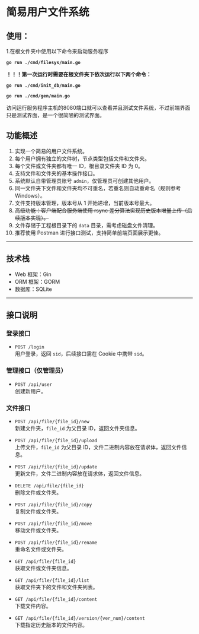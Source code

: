 # 简易用户文件系统
## **使用：**

1.在根文件夹中使用以下命令来启动服务程序


**`go run ./cmd/filesys/main.go `**

**！！！第一次运行时需要在根文件夹下依次运行以下两个命令：**

**`go run ./cmd/init_db/main.go `**

**`go run ./cmd/gen/main.go `**

访问运行服务程序主机的8080端口就可以查看并且测试文件系统，不过前端界面只是测试界面，是一个很简陋的测试界面。

## 功能概述

1. 实现一个简易的用户文件系统。
2. 每个用户拥有独立的文件树，节点类型包括文件和文件夹。
3. 每个文件或文件夹都有唯一 ID，根目录文件夹 ID 为 0。
4. 支持文件和文件夹的基本操作接口。
5. 系统默认自带管理员账号 `admin`，仅管理员可创建其他用户。
6. 同一文件夹下文件和文件夹均不可重名，若重名则自动重命名（规则参考 Windows）。
7. 文件支持版本管理，版本号从 1 开始递增，当前版本号最大。
8. ~~高级功能：客户端配合服务端使用 rsync 差分算法实现历史版本增量上传（后续版本实现）。~~
9. 文件存储于工程根目录下的 `data` 目录，需考虑磁盘文件清理。
10. 推荐使用 Postman 进行接口测试，支持简单前端页面展示更佳。

---

## 技术栈

- Web 框架：Gin
- ORM 框架：GORM
- 数据库：SQLite

---

## 接口说明

### 登录接口

- `POST /login`  
  用户登录，返回 `sid`，后续接口需在 Cookie 中携带 `sid`。

### 管理接口（仅管理员）

- `POST /api/user`  
  创建新用户。

### 文件接口

- `POST /api/file/{file_id}/new`  
  新建文件夹，`file_id` 为父目录 ID，返回文件夹信息。

- `POST /api/file/{file_id}/upload`  
  上传文件，`file_id` 为父目录 ID，文件二进制内容放在请求体，返回文件信息。

- `POST /api/file/{file_id}/update`  
  更新文件，文件二进制内容放在请求体，返回文件信息。

- `DELETE /api/file/{file_id}`  
  删除文件或文件夹。

- `POST /api/file/{file_id}/copy`  
  复制文件或文件夹。

- `POST /api/file/{file_id}/move`  
  移动文件或文件夹。

- `POST /api/file/{file_id}/rename`  
  重命名文件或文件夹。

- `GET /api/file/{file_id}`  
  获取文件或文件夹信息。

- `GET /api/file/{file_id}/list`  
  获取文件夹下的文件和文件夹列表。

- `GET /api/file/{file_id}/content`  
  下载文件内容。

- `GET /api/file/{file_id}/version/{ver_num}/content`  
  下载指定历史版本的文件内容。
